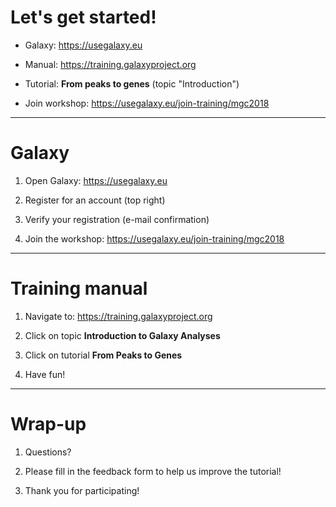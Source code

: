 # Let's get started!

- Galaxy: https://usegalaxy.eu

- Manual: https://training.galaxyproject.org

- Tutorial: **From peaks to genes** (topic "Introduction")

- Join workshop: https://usegalaxy.eu/join-training/mgc2018

---

# Galaxy

1. Open Galaxy: https://usegalaxy.eu

2. Register for an account (top right)

3. Verify your registration (e-mail confirmation)

3. Join the workshop: https://usegalaxy.eu/join-training/mgc2018


---

# Training manual

1. Navigate to: https://training.galaxyproject.org

2. Click on topic **Introduction to Galaxy Analyses**

3. Click on tutorial **From Peaks to Genes**

4. Have fun!

---

# Wrap-up

1. Questions?

2. Please fill in the feedback form to help us improve the tutorial!

3. Thank you for participating!


